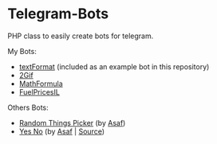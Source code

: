 # Telegram-Bots
PHP class to easily create bots for telegram.

My Bots:
- [textFormat](https://telegram.me/w1_format_bot) (included as an example bot in this repository)
- [2Gif](https://telegram.me/w1_gif_bot)
- [MathFormula](https://telegram.me/w1_math_bot)
- [FuelPricesIL](https://telegram.me/w1_fuel_bot)

Others Bots:
- [Random Things Picker](https://telegram.me/w1_pick_bot) (by [Asaf](https://github.com/amnonya))
- [Yes No](https://telegram.me/w1_yes_no_bot) (by [Asaf](https://github.com/amnonya) | [Source](https://github.com/amnonya/Yes-No-Telegram-Bot/))
